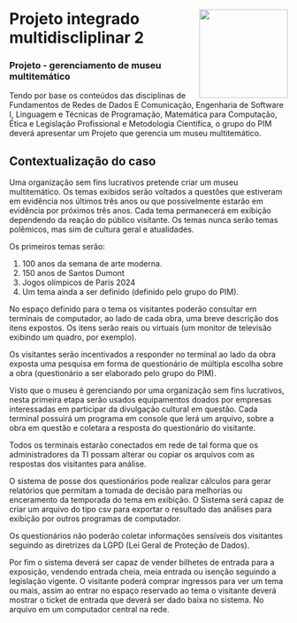 <h1>
     <img align="right" width="160px" src="https://logodownload.org/wp-content/uploads/2021/06/unip-logo.png"></a>
    <span>Projeto integrado multidiscliplinar 2</span>
</h1>

### Projeto - gerenciamento de museu multitemático

Tendo por base os conteúdos das disciplinas de Fundamentos de Redes de
Dados E Comunicação, Engenharia de Software I, Linguagem e Técnicas de
Programação, Matemática para Computação, Ética e Legislação Profissional e
Metodologia Científica, o grupo do PIM deverá apresentar um Projeto que
gerencia um museu multitemático.

## Contextualização do caso

Uma organização sem fins lucrativos pretende criar um museu 
multitemático. Os temas exibidos serão voltados a questões que estiveram em 
evidência nos últimos três anos ou que possivelmente estarão em evidência por 
próximos três anos. Cada tema permanecerá em exibição dependendo da 
reação do público visitante. Os temas nunca serão temas polêmicos, mas sim de 
cultura geral e atualidades.

Os primeiros temas serão:
1) 100 anos da semana de arte moderna.
2) 150 anos de Santos Dumont
3) Jogos olímpicos de Paris 2024
4) Um tema ainda a ser definido (definido pelo grupo do PIM).

No espaço definido para o tema os visitantes poderão consultar em 
terminais de computador, ao lado de cada obra, uma breve descrição dos itens 
expostos. Os itens serão reais ou virtuais (um monitor de televisão exibindo um 
quadro, por exemplo).

Os visitantes serão incentivados a responder no terminal ao lado da obra 
exposta uma pesquisa em forma de questionário de múltipla escolha sobre a 
obra (questionário a ser elaborado pelo grupo do PIM).

Visto que o museu é gerenciando por uma organização sem fins lucrativos,
nesta primeira etapa serão usados equipamentos doados por empresas
interessadas em participar da divulgação cultural em questão. Cada terminal 
possuirá um programa em console que lerá um arquivo, sobre a obra em questão 
e coletara a resposta do questionário do visitante.

Todos os terminais estarão conectados em rede de tal forma que os 
administradores da TI possam alterar ou copiar os arquivos com as respostas 
dos visitantes para análise.

O sistema de posse dos questionários pode realizar cálculos para gerar 
relatórios que permitam a tomada de decisão para melhorias ou enceramento da 
temporada do tema em exibição. O Sistema será capaz de criar um arquivo do 
tipo csv para exportar o resultado das análises para exibição por outros 
programas de computador.

Os questionários não poderão coletar informações sensíveis dos visitantes 
seguindo as diretrizes da LGPD (Lei Geral de Proteção de Dados).

Por fim o sistema deverá ser capaz de vender bilhetes de entrada para a 
exposição, vendendo entrada cheia, meia entrada ou isenção seguindo a 
legislação vigente. O visitante poderá comprar ingressos para ver um tema ou 
mais, assim ao entrar no espaço reservado ao tema o visitante deverá mostrar o
ticket de entrada que deverá ser dado baixa no sistema. No arquivo em um 
computador central na rede.

